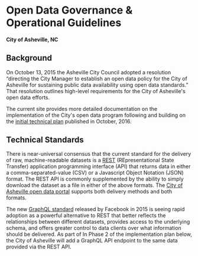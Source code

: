 # Open Data Governance & Operational Guidelines
#### City of Asheville, NC

## Background
On October 13, 2015 the Asheville City Council adopted a resolution “directing the City Manager to establish an open data policy for the City of Asheville for sustaining public data availability using open data standards.” That resolution outlines high-level requirements for the City of Asheville's open data efforts.

The current site provides more detailed documentation on the implementation of the City's open data program following and building on the [initial technical plan](https://github.com/cityofasheville/open-data-portal-technical-plan-2016) published in October, 2016.

## Technical Standards
There is near-universal consensus that the current standard for the delivery of raw, machine-readable datasets is a [REST](https://en.wikipedia.org/wiki/Representational_state_transfer) (REpresentational State Transfer) application programming interface (API) that returns data in either a comma-separated-value (CSV) or a Javascript Object Notation (JSON) format. The REST API is commonly supplemented by the ability to simply download the dataset as a file in either of the above formats. The [City of Asheville open data portal](http://data.ashevillenc.gov/) supports both delivery methods and both formats.

The new [GraphQL standard](http://graphql.org/) released by Facebook in 2015 is seeing rapid adoption as a powerful alternative to REST that better reflects the relationships between different datasets, provides access to the underlying schema,  and offers greater control to data clients over what information should be delivered. As part of In Phase 2 of the implementation plan below, the City of Asheville will add a GraphQL API endpoint to the same data provided via the REST API.
